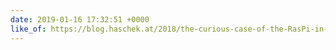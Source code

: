 ```yaml
---
date: 2019-01-16 17:32:51 +0000
like_of: https://blog.haschek.at/2018/the-curious-case-of-the-RasPi-in-our-network.html
---
```

